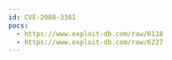 ```yaml
---
id: CVE-2008-3361
pocs:
  - https://www.exploit-db.com/raw/6118
  - https://www.exploit-db.com/raw/6227
---
```

